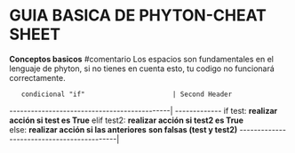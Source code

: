 # GUIA BASICA DE PHYTON-CHEAT SHEET
**Conceptos basicos**
#comentario
Los espacios son fundamentales en el lenguaje de phyton, si no tienes en cuenta esto, tu codigo no funcionará correctamente.

       condicional "if"                      | Second Header
---------------------------------------------| -------------
if test:
 **realizar acción si test es True**
elif test2:
 **realizar acción si test2 es True**        
else:
 **realizar acción si las anteriores**
 **son falsas (test y test2)** 
 -------------------------------------------|
